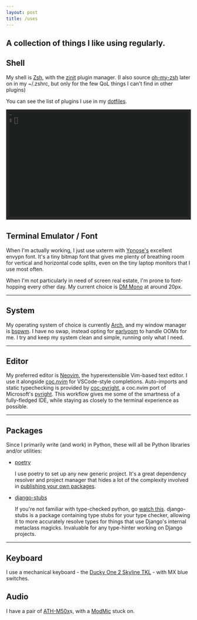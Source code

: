 ```yaml
---
layout: post
title: /uses
---
```

A collection of things I like using regularly.
---

## Shell
My shell is [Zsh](http://zsh.sourceforge.net/), with the [zinit](https://github.com/zdharma/zinit) plugin manager. (I also source [oh-my-zsh](https://github.com/ohmyzsh/ohmyzsh) later on in my ~/.zshrc, but only for the few QoL things I can't find in other plugins)

You can see the list of plugins I use in my [dotfiles](https://github.com/jerbob/dotfiles/blob/master/terminal/zsh/zshrc#L11-L20).

![terminal-1](/assets/terminal_1.gif)

## Terminal Emulator / Font
When I'm actually working, I just use uxterm with [Ypnose's](https://ywstd.fr/p/pj/) excellent envypn font. It's a tiny bitmap font that gives me plenty of breathing room for vertical and horizontal code splits, even on the tiny laptop monitors that I use most often.

When I'm not particularly in need of screen real estate, I'm prone to font-hopping every other day. My current choice is [DM Mono](https://github.com/googlefonts/dm-mono) at around 20px.

<hr>

## System
My operating system of choice is currently [Arch](https://www.archlinux.org/), and my window manager is [bspwm](https://github.com/baskerville/bspwm). I have no swap, instead opting for [earlyoom](https://github.com/rfjakob/earlyoom) to handle OOMs for me. I try and keep my system clean and simple, running only what I need.

<hr>

## Editor
My preferred editor is [Neovim](https://neovim.io/), the hyperextensible Vim-based text editor. I use it alongside [coc.nvim](https://github.com/neoclide/coc.nvim) for VSCode-style completions. Auto-imports and static typechecking is provided by [coc-pyright](https://github.com/fannheyward/coc-pyright), a coc.nvim port of Microsoft's [pyright](https://github.com/microsoft/pyright). This workflow gives me some of the smartness of a fully-fledged IDE, while staying as closely to the terminal experience as possible.

<hr>

## Packages
Since I primarily write (and work) in Python, these will all be Python libraries and/or utilities:
- [poetry](https://python-poetry.org/)

  I use poetry to set up any new generic project. It's a great dependency resolver and project manager that hides a lot of the complexity involved in [publishing your own packages](https://packaging.python.org/tutorials/packaging-projects/).

- [django-stubs](https://github.com/typeddjango/django-stubs)
  
  If you're not familiar with type-checked python, go [watch this](https://youtu.be/pMgmKJyWKn8). django-stubs is a package containing type stubs for your type checker, allowing it to more accurately resolve types for things that use Django's internal metaclass magicks. Invaluable for any type-hinter working on Django projects.

<hr>

## Keyboard
I use a mechanical keyboard - the [Ducky One 2 Skyline TKL](https://www.duckychannel.com.tw/en/Ducky-One2-Skyline-TKL) - with MX blue switches.

## Audio
I have a pair of [ATH-M50x](https://www.audio-technica.com/en-gb/ath-m50x)s, with a [ModMic](https://antlionaudio.com/products/modmic-uni) stuck on.
